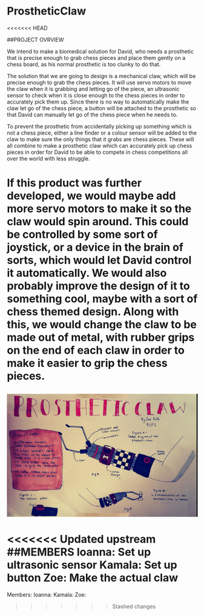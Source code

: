 # ProstheticClaw   
<<<<<<< HEAD

##PROJECT OVRVIEW 

We intend to make a biomedical solution for David, who needs a prosthetic that is precise enough to grab chess pieces and place them gently on a chess board, as his normal prosthetic is too clunky to do that. 

The solution that we are going to design is a mechanical claw, which will be precise enough to grab the chess pieces. It will use servo motors to move the claw when it is grabbing and letting go of the piece, an ultrasonic sensor to check when it is close enough to the chess pieces in order to accurately pick them up. Since there is no way to automatically make the claw let go of the chess piece, a button will be attached to the prosthetic so that David can manually let go of the chess piece when he needs to. 

To prevent the prosthetic from accidentally picking up something which is not a chess piece, either a line finder or a colour sensor will be added to the claw to make sure the only things that it grabs are chess pieces. These will all combine to make a prosthetic claw which can accurately pick up chess pieces in order for David to be able to compete in chess competitions all over the world with less struggle. 

If this product was further developed, we would maybe add more servo motors to make it so the claw would spin around. This could be controlled by some sort of joystick, or a device in the brain of sorts, which would let David control it automatically. We would also probably improve the design of it to something cool, maybe with a sort of chess themed design. Along with this, we would change the claw to be made out of metal, with rubber grips on the end of each claw in order to make it easier to grip the chess pieces.  
=======




##
![the pictorial for our project](https://github.com/TempeHS/2024IST-BioMech-ProstheticClaw-Ioanna.S-Kamala.P-Zoe.R/blob/.workingdocuments/pictorial.png?raw=true)

<<<<<<< Updated upstream
##MEMBERS 
Ioanna: Set up ultrasonic sensor 
Kamala: Set up button 
Zoe: Make the actual claw 
=======


Members: 
Ioanna: 
Kamala: 
Zoe: 

>>>>>>> Stashed changes
